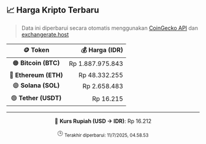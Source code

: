 

<!-- HARGA_KRIPTO -->
## 📈 Harga Kripto Terbaru

> Data ini diperbarui secara otomatis menggunakan [CoinGecko API](https://www.coingecko.com/) dan [exchangerate.host](https://exchangerate.host/)

<div align="center">

| 🪙 Token | 💰 Harga (IDR) |
|:------:|---------------:|
| 🟠 **Bitcoin (BTC)**   | Rp 1.887.975.843 |
| 🔵 **Ethereum (ETH)**  | Rp 48.332.255 |
| 🟣 **Solana (SOL)**    | Rp 2.658.483 |
| 🟢 **Tether (USDT)**   | Rp 16.215 |

---

💱 **Kurs Rupiah (USD → IDR)**: Rp 16.212

🕒 <sub>Terakhir diperbarui: 11/7/2025, 04.58.53</sub>

</div>
<!-- /HARGA_KRIPTO -->